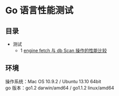Go 语言性能测试
===========

目录
-------------
- 测试
  - 1 [engine fetch 与 db Scan 操作的性能比较](01.md)

环境
-------------
操作系统：Mac OS 10.9.2 / Ubuntu 13.10 64bit  
go 版本：go1.2 darwin/amd64 / go1.1.2 linux/amd64  